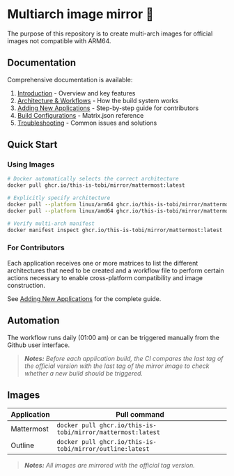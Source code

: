 # Multiarch image mirror :twisted_rightwards_arrows:

The purpose of this repository is to create multi-arch images for official images not compatible with ARM64.

## Documentation

Comprehensive documentation is available:

1. [Introduction](./docs/01-readme.md) - Overview and key features
2. [Architecture & Workflows](./docs/02-architecture.md) - How the build system works
3. [Adding New Applications](./docs/03-adding-applications.md) - Step-by-step guide for contributors
4. [Build Configurations](./docs/04-build-configurations.md) - Matrix.json reference
5. [Troubleshooting](./docs/05-troubleshooting.md) - Common issues and solutions

## Quick Start

### Using Images

```sh
# Docker automatically selects the correct architecture
docker pull ghcr.io/this-is-tobi/mirror/mattermost:latest

# Explicitly specify architecture
docker pull --platform linux/arm64 ghcr.io/this-is-tobi/mirror/mattermost:latest
docker pull --platform linux/amd64 ghcr.io/this-is-tobi/mirror/mattermost:latest

# Verify multi-arch manifest
docker manifest inspect ghcr.io/this-is-tobi/mirror/mattermost:latest
```

### For Contributors

Each application receives one or more matrices to list the different architectures that need to be created and a workflow file to perform certain actions necessary to enable cross-platform compatibility and image construction.

See [Adding New Applications](./docs/03-adding-applications.md) for the complete guide.

## Automation

The workflow runs daily (01:00 am) or can be triggered manually from the Github user interface.

> *__Notes:__ Before each application build, the CI compares the last tag of the official version with the last tag of the mirror image to check whether a new build should be triggered.*


## Images

| Application | Pull command                                                |
| ----------- | ----------------------------------------------------------- |
| Mattermost  | `docker pull ghcr.io/this-is-tobi/mirror/mattermost:latest` |
| Outline     | `docker pull ghcr.io/this-is-tobi/mirror/outline:latest`    |

> *__Notes:__ All images are mirrored with the official tag version.*
